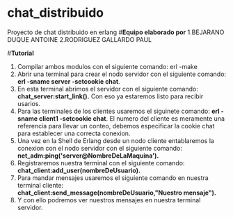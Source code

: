 # chat_distribuido
Proyecto de chat distribuido en erlang
#**Equipo elaborado por**
1.BEJARANO DUQUE ANTOINE 
2.RODRIGUEZ GALLARDO PAUL 

#**Tutorial**
1. Compilar ambos modulos con el siguiente comando: erl -make
2. Abrir una terminal para crear el nodo servidor con el siguiente comando:
   **erl -sname server -setcookie chat**.
3. En esta terminal abrimos el servidor con el siguiente comando:
   **chat_server:start_link().**
   Con eso ya estaremos listo para recibir usarios.
4. Para las terminales de los clientes usaremos el siguinete comando:
   **erl -sname client1 -setcookie chat**.
   El numero del cliente es meramente una referencia para llevar un conteo, debemos especificar la cookie chat para establecer una correcta conexion.
5. Una vez en la Shell de Erlang desde un nodo cliente entablaremos la conexion con el nodo servidor con el siguiente comando:
   **net_adm:ping('server@NombreDeLaMaquina').**
6. Registraremos nuestra terminal con el siguiente comando:
   **chat_client:add_user(nombreDeUsuario).**
7. Para mandar mensajes usaremos el siguiente comando en nuestra terminal cliente:
   **chat_client:send_message(nombreDeUsuario,"Nuestro mensaje").**
8. Y con ello podremos ver nuestros mensajes en nuestra terminal servidor.

